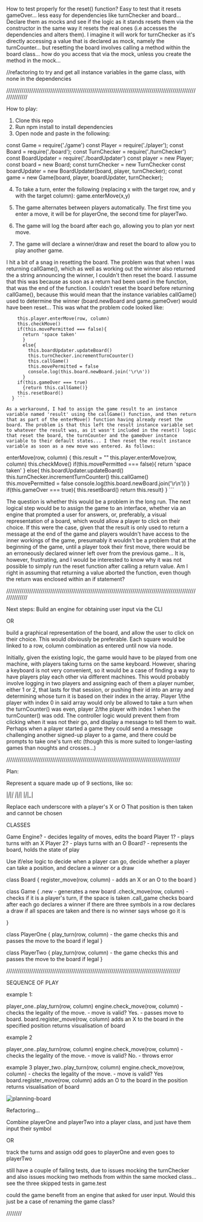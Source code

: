 How to test properly for the reset() function? Easy to test that it resets gameOver... less easy for dependencies like turnChecker and board... Declare them as mocks and see if the logic as it stands resets them via the constructor in the same way it resets the real ones (i.e accesses the dependencies and alters them). I imagine it will work for turnChecker as it's directly accessing a value that is declared as mock, namely the turnCounter... but resetting the board involves calling a method within the board class... how do you access that via the mock, unless you create the method in the mock...

//refactoring to try and get all instance variables in the game class, with none in the dependencies 

//////////////////////////////////////////////////////////////////////////////////////////////////////////////

How to play:

1. Clone this repo
2. Run npm install to install dependencies
3. Open node and paste in the following:

const Game = require('./game')
const Player = require('./player');
const Board = require('./board');
const TurnChecker = require('./turnChecker')
const BoardUpdater = require('./boardUpdater')
const player = new Player;
const board = new Board;
const turnChecker = new TurnChecker
const boardUpdater = new BoardUpdater(board, player, turnChecker);
const game = new Game(board, player, boardUpdater, turnChecker);

4. To take a turn, enter the following (replacing x with the target row, and  y with the target column):
game.enterMove(x,y)

5. The game alternates between players automatically. The first time you enter a move, it will be for playerOne, the second time for playerTwo.

6. The game will log the board after each go, allowing you to plan yor next move.

7. The game will declare a winner/draw and reset the board to allow you to play another game. 

I hit a bit of a snag in resetting the board. The problem was that when I was returning callGame(), which as well as working out the winner also returned the a string announcing the winner, I couldn't then reset the board. I assume that this was because as soon as a return had been used in the function, that was the end of the function. I couldn't reset the board before returning callGame(), because this would mean that the instance variables callGame() used to determine the winner (board.newBoard and game.gameOver) would have been reset... This was what the problem code looked like:

``` enterMove(row, column) {
    this.player.enterMove(row, column)
    this.checkMove()
    if(this.movePermitted === false){
      return 'space taken'
      }
      else{
        this.boardUpdater.updateBoard()
        this.turnChecker.incrementTurnCounter()
        this.callGame()
        this.movePermitted = false
        console.log(this.board.newBoard.join('\r\n'))
      }
    if(this.gameOver === true)
      {return this.callGame()}
  	this.resetBoard()
  } ```

As a workaround, I had to assign the game result to an instance variable named 'result' using the callGame() function, and then return that as part of the enterMove() function having already reset the board. The problem is that this left the result instance variable set to whatever the result was, as it wasn't included in the reset() logic that reset the board, the turnCounter and the gameOver instance variable to their default states... I then reset the result instance variable as soon as a new move was entered. As follows:

```
enterMove(row, column) {
    this.result = ""
    this.player.enterMove(row, column)
    this.checkMove()
    if(this.movePermitted === false){
      return 'space taken'
      }
      else{
        this.boardUpdater.updateBoard()
        this.turnChecker.incrementTurnCounter()
        this.callGame()
        this.movePermitted = false
        console.log(this.board.newBoard.join('\r\n'))
      }
    if(this.gameOver === true){
      this.resetBoard()
      return this.result}
  }
	```

The question is whether this would be a problem in the long run. The next logical step would be to assign the game to an interface, whether via an engine that prompted a user for answers, or, preferably, a visual representation of a board, which would allow a player to click on their choice. If this were the case, given that the result is only used to return a message at the end of the game and players wouldn't have access to the inner workings of the game, presumably it wouldn't be a problem that at the beginning of the game, until a player took their first move, there would be an erroneously declared winner left over from the previous game... It is, however, frustrating, and I would be interested to know why it was not possible to simply run the reset function after calling a return value. Am I right in assuming that returning a value aborted the function, even though the return was enclosed within an if statement?


//////////////////////////////////////////////////////////////////////////////////////////////////////////////

Next steps:
Build an engine for obtaining user input via the CLI

OR

build a graphical representation of the board, and allow the user to click on their choice. This would obviously be preferable. Each square would be linked to a row, column combination as entered until now via node. 

Initially, given the existing logic, the game would have to be played from one machine, with players taking turns on the same keyboard. However, sharing a keyboard is not very convenient, so it would be a case of finding a way to have players play each other via different machines. This would probably involve logging in two players and assigning each of them a player number, either 1 or 2, that lasts for that session, or pushing their id into an array and determining whose turn it is based on their index in the array. Player 1/the player with index 0 in said array would only be allowed to take a turn when the turnCounter() was even, player 2/the player with index 1 when the turnCounter() was odd. The controller logic would prevent them from clicking when it was not their go, and display a message to tell them to wait. Perhaps when a player started a game they could send a message challenging another signed-up player to a game, and there could be prompts to take one's turn etc (though this is more suited to longer-lasting games than noughts and crosses...)

///////////////////////////////////////////////////////////////////////////////////////////

Plan:

Represent a square made up of 9 sections, like so:

|_|_|_|
|_|_|_|
|_|_|_|

Replace each underscore with a player's X or O
That position is then taken and cannot be chosen

CLASSES 

Game Engine? - decides legality of moves, edits the board
Player 1? - plays turns with an X
Player 2? - plays turns with an O
Board? - represents the board, holds the state of play

Use if/else logic to decide when a player can go, decide whether a player can take a position, and declare a winner or a draw


class Board {
		register_move(row, column) - adds an X or an O to the board
}

class Game {
		.new - generates a new board 
		.check_move(row, column) - 
				checks if it is a player's turn, 
				if the space is taken
		.call_game
				checks board after each go
				declares a winner if there are three symbols in a row
				declares a draw if all spaces are taken and there is no winner
				says whose go it is 
		
}

class PlayerOne {
		play_turn(row, column) - the game checks this and passes the move to the board if legal
}

class PlayerTwo {
		play_turn(row, column) - the game checks this and passes the move to the board if legal
}

///////////////////////////////////////////////////////////////////////////////////////////

SEQUENCE OF PLAY

example 1:

player_one..play_turn(row, column)
engine.check_move(row, column) 
	- checks the legality of the move. 
	- move is valid? Yes.
	- passes move to board.
board.register_move(row, column)
adds an X to the board in the specified position
returns visualisation of board

example 2

player_one..play_turn(row, column)
engine.check_move(row, column) 
	- checks the legality of the move. 
	- move is valid? No.
	- throws error

example 3 
player_two..play_turn(row, column)
engine.check_move(row, column) 
	- checks the legality of the move. 
	- move is valid? Yes
board.register_move(row, column)
adds an O to the board in the position
returns visualisation of board

![planning-board](public/images/diagram.png)


Refactoring...

Combine playerOne and playerTwo into a player class, and just have them input their symbol 

OR

track the turns and assign odd goes to playerOne and even goes to playerTwo

still have a couple of failing tests, due to issues mocking the turnChecker and also issues mocking two methods from within the same mocked class... see the three skipped tests in game.test

could the game benefit from an engine that asked for user input. Would this just be a case of renaming the game class?

////////
